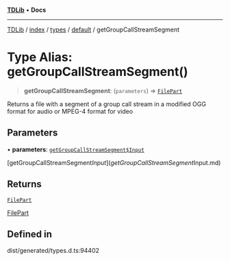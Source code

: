 [**TDLib**](../../../../../../README.md) • **Docs**

***

[TDLib](../../../../../../modules.md) / [index](../../../../../README.md) / [types](../../../README.md) / [default](../README.md) / getGroupCallStreamSegment

# Type Alias: getGroupCallStreamSegment()

> **getGroupCallStreamSegment**: (`parameters`) => [`FilePart`](FilePart-1.md)

Returns a file with a segment of a group call stream in a modified OGG format for audio or MPEG-4 format for video

## Parameters

• **parameters**: [`getGroupCallStreamSegment$Input`](getGroupCallStreamSegment$Input.md)

[getGroupCallStreamSegment$Input](getGroupCallStreamSegment$Input.md)

## Returns

[`FilePart`](FilePart-1.md)

[FilePart](FilePart-1.md)

## Defined in

dist/generated/types.d.ts:94402
